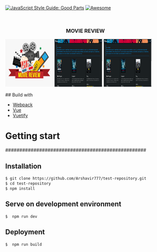 [![JavaScript Style Guide: Good Parts](https://img.shields.io/badge/code%20style-goodparts-brightgreen.svg?style=flat)](https://github.com/dwyl/goodparts "JavaScript The Good Parts")
[![Awesome](https://awesome.re/badge.svg)](https://awesome.re) 

<!-- PROJECT LOGO -->
<br />
<p align="center">
  
  <h3 align="center">MOVIE REVIEW</h3>
  <a>
      <div >
        <img src="logo.png" alt="Logo" width="30%" height="150px">
        <img src="Screenshot from 2019-10-03 00-34-00.png" alt="Logo" width="30%" height="150px">
        <img src="Screenshot from 2019-10-03 00-34-00.png" alt="Logo" width="30%" height="150px">
     </div>
  </a>
</p>
## Build with
<ul>
  <li> <a href="https://webpack.org/"> Webpack </a> </li>
  <li> <a href="https://vuejs.org/"> Vue </a> </li>
  <li> <a href="https://vuetifyjs.com"> Vuetify </a> </li>
</ul>

# Getting start 
##################################################
## Installation 
```
$ git clone https://github.com/Arshavir777/test-repository.git
$ cd test-repository
$ npm install
```
## Serve on development environment
```
$  npm run dev 
```
## Deployment
```
$  npm run build 
```
